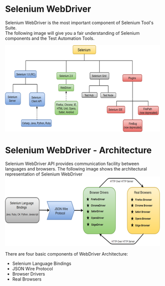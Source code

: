 # Selenium WebDriver
Selenium WebDriver is the most important component of Selenium Tool's Suite.  
The following image will give you a fair understanding of Selenium components and the Test Automation Tools.

![Selenium components](image-3.png)

# Selenium WebDriver - Architecture
Selenium WebDriver API provides communication facility between languages and browsers.
The following image shows the architectural representation of Selenium WebDriver
![Selenium Architecture](image-4.png)

There are four basic components of WebDriver Architecture:
* Selenium Language Bindings
* JSON Wire Protocol
* Browser Drivers
* Real Browsers